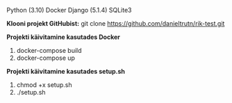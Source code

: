 Python (3.10)
Docker
Django (5.1.4)
SQLite3

**Klooni projekt GitHubist:**
git clone https://github.com/danieltrutn/rik-test.git

**Projekti käivitamine kasutades Docker**
1) docker-compose build
2) docker-compose up

**Projekti käivitamine kasutades setup.sh**
1) chmod +x setup.sh
2) ./setup.sh

